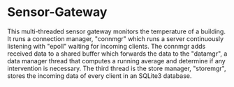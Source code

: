 # Sensor-Gateway
This multi-threaded sensor gateway monitors the temperature of a building. It runs a connection manager, "connmgr" which runs a server continuously listening with "epoll" waiting for incoming clients.
The connmgr adds received data to a shared buffer which forwards the data to the "datamgr", a data manager thread that computes a running average and determine if any intervention is necessary. 
The third thread is the store manager, "storemgr", stores the incoming data of every client in an SQLite3 database.  

